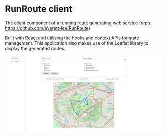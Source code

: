 # RunRoute client

The client component of a running route generating web service (repo: https://github.com/everett-lee/RunRoute)

Built with React and utilising the hooks and context APIs for state management. This application also makes use of the Leaflet library to display the generated routes.

![An example route display](https://github.com/everett-lee/RunRouteClient/blob/master/src/example.jpg)



 
